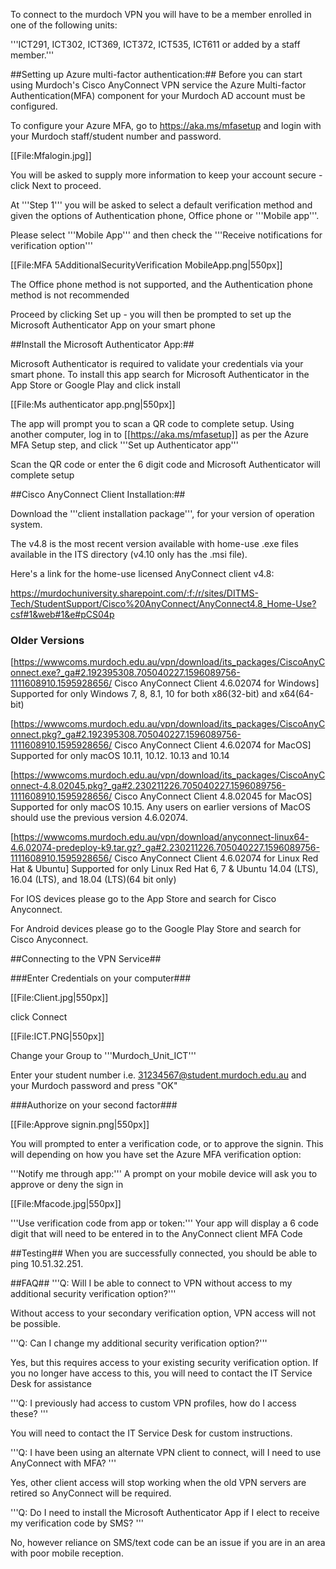 To connect to the murdoch VPN you will have to be a member enrolled in one of the following units:

'''ICT291, ICT302, ICT369, ICT372, ICT535, ICT611 or added by a staff member.'''

##Setting up Azure multi-factor authentication:##
Before you can start using Murdoch's Cisco AnyConnect VPN service the Azure Multi-factor Authentication(MFA) component for your Murdoch AD account must be configured.

To configure your Azure MFA, go to https://aka.ms/mfasetup and login with your Murdoch staff/student number and password. 


[[File:Mfalogin.jpg]]


You will be asked to supply more information to keep your account secure - click Next to proceed.

At '''Step 1''' you will be asked to select a default verification method and given the options of Authentication phone, Office phone or '''Mobile app'''.

Please select '''Mobile App''' and then check the '''Receive notifications for verification option'''


[[File:MFA 5AdditionalSecurityVerification MobileApp.png|550px]]

The Office phone method is not supported, and the Authentication phone method is not recommended

Proceed by clicking Set up - you will then be prompted to set up the Microsoft Authenticator App on your smart phone



##Install the Microsoft Authenticator App:##

Microsoft Authenticator is required to validate your credentials via your smart phone. To install this app search for Microsoft Authenticator in the App Store or Google Play and click install 

[[File:Ms authenticator app.png|550px]]

The app will prompt you to scan a QR code to complete setup. Using another computer, log in to [[https://aka.ms/mfasetup]] as per the Azure MFA Setup step, and click '''Set up Authenticator app'''

Scan the QR code or enter the 6 digit code and Microsoft Authenticator will complete setup


##Cisco AnyConnect Client Installation:##


Download the '''client installation package''', for your version of operation system.

The v4.8 is the most recent version available with home-use .exe files available in the ITS directory (v4.10 only has the .msi file).

Here's a link for the home-use licensed AnyConnect client v4.8:

https://murdochuniversity.sharepoint.com/:f:/r/sites/DITMS-Tech/StudentSupport/Cisco%20AnyConnect/AnyConnect4.8_Home-Use?csf#1&web#1&e#pCS04p

### Older Versions ###

[https://wwwcoms.murdoch.edu.au/vpn/download/its_packages/CiscoAnyConnect.exe?_ga#2.192395308.705040227.1596089756-1111608910.1595928656/ Cisco AnyConnect Client 4.6.02074 for Windows] Supported for only Windows 7, 8, 8.1, 10 for both x86(32-bit) and x64(64-bit)

[https://wwwcoms.murdoch.edu.au/vpn/download/its_packages/CiscoAnyConnect.pkg?_ga#2.192395308.705040227.1596089756-1111608910.1595928656/ Cisco AnyConnect Client 4.6.02074 for MacOS] Supported for only macOS 10.11, 10.12. 10.13 and 10.14

[https://wwwcoms.murdoch.edu.au/vpn/download/its_packages/CiscoAnyConnect-4.8.02045.pkg?_ga#2.230211226.705040227.1596089756-1111608910.1595928656/ Cisco AnyConnect Client 4.8.02045 for MacOS] Supported for only macOS 10.15. Any users on earlier versions of MacOS should use the previous version 4.6.02074.

[https://wwwcoms.murdoch.edu.au/vpn/download/anyconnect-linux64-4.6.02074-predeploy-k9.tar.gz?_ga#2.230211226.705040227.1596089756-1111608910.1595928656/ Cisco AnyConnect Client 4.6.02074 for Linux Red Hat & Ubuntu] Supported for only Linux Red Hat 6, 7 & Ubuntu 14.04 (LTS), 16.04 (LTS), and 18.04 (LTS)(64 bit only)

For IOS devices please go to the App Store and search for Cisco Anyconnect.

For Android devices please go to the Google Play Store and search for Cisco Anyconnect.

##Connecting to the VPN Service##


###Enter Credentials on your computer###


[[File:Client.jpg|550px]]

click Connect


[[File:ICT.PNG|550px]]

Change your Group to '''Murdoch_Unit_ICT'''

Enter your student number i.e. 31234567@student.murdoch.edu.au and your Murdoch password and press "OK" 


###Authorize on your second factor###

[[File:Approve signin.png|550px]]

You will prompted to enter a verification code, or to approve the signin. This will depending on how you have set the Azure MFA verification option:

'''Notify me through app:''' A prompt on your mobile device will ask you to approve or deny the sign in 

[[File:Mfacode.jpg|550px]]

'''Use verification code from app or token:''' Your app will display a 6 code digit that will need to be entered in to the AnyConnect client 
MFA Code

##Testing##
When you are successfully connected, you should be able to ping 10.51.32.251.

##FAQ##
'''Q: Will I be able to connect to VPN without access to my additional security verification option?'''

Without access to your secondary verification option, VPN access will not be possible.

'''Q: Can I change my additional security verification option?'''

Yes, but this requires access to your existing security verification option. If you no longer have access to this, you will need to contact the IT Service Desk for assistance

'''Q: I previously had access to custom VPN profiles, how do I access these? '''

You will need to contact the IT Service Desk for custom instructions.

'''Q: I have been using an alternate VPN client to connect, will I need to use AnyConnect with MFA? '''

Yes, other client access will stop working when the old VPN servers are retired so AnyConnect will be required.

'''Q: Do I need to install the Microsoft Authenticator App if I elect to receive my verification code by SMS? '''

No, however reliance on SMS/text code can be an issue if you are in an area with poor mobile reception.

